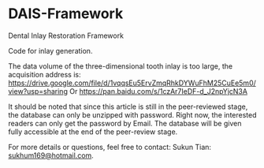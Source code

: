 # DAIS-Framework
Dental Inlay Restoration Framework

Code for inlay generation.

The data volume of the three-dimensional tooth inlay is too large, the acquisition address is: 
https://drive.google.com/file/d/1vqqsEu5ErvZmqRhkDYWuFhM25CuEe5m0/view?usp=sharing Or https://pan.baidu.com/s/1czAr7IeDF-d_J2npYjcN3A 

It should be noted that since this article is still in the peer-reviewed stage, the database can only be unzipped with password. 
Right now, the interested readers can only get the password by Email. The database will be given fully accessible at the end of the peer-review stage. 

For more details or questions, feel free to contact:
Sukun Tian: sukhum169@hotmail.com.

